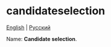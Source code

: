 # candidateselection

[English](candidateselection.md) | [Русский](candidateselection.ru.md)

Name: **Candidate selection**.
